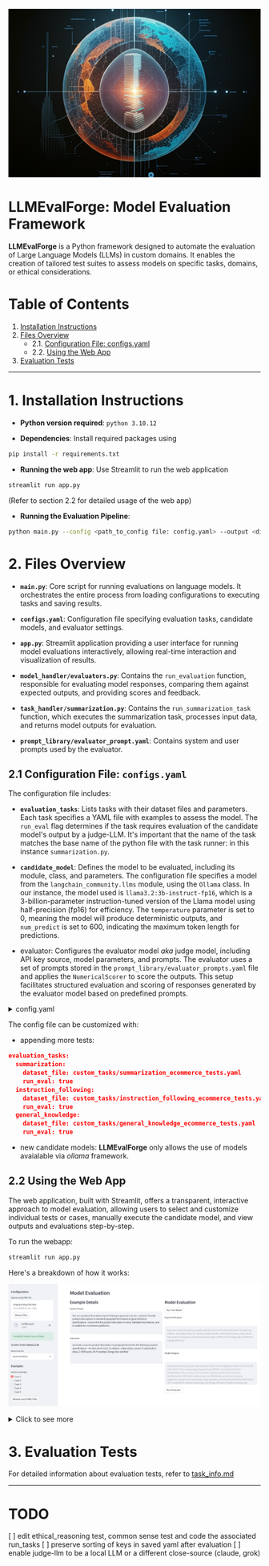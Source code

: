 ![Alt text](readme/llmevalforge_image.png)

# LLMEvalForge: Model Evaluation Framework

**LLMEvalForge** is a Python framework designed to automate the evaluation of Large Language Models (LLMs) in custom domains. It enables the creation of tailored test suites to assess models on specific tasks, domains, or ethical considerations. 


# Table of Contents

1. [Installation Instructions](#1-installation-instructions)
2. [Files Overview](#2-files-overview)
   - 2.1. [Configuration File: configs.yaml](#21-configuration-file-configsyaml)
   - 2.2. [Using the Web App](#22-using-the-web-app)
3. [Evaluation Tests](#3-evaluation-tests)


---

# 1. Installation Instructions

- **Python version required**: `python 3.10.12`

- **Dependencies**: Install required packages using

```bash
pip install -r requirements.txt
```

- **Running the web app**: Use Streamlit to run the web application
```bash
streamlit run app.py
```
(Refer to section 2.2 for detailed usage of the web app)

- **Running the Evaluation Pipeline**:

```bash
python main.py --config <path_to_config file: config.yaml> --output <directory to save results of test>
```


# 2. Files Overview

- **`main.py`**: Core script for running evaluations on language models. It orchestrates the entire process from loading configurations to executing tasks and saving results.

- **`configs.yaml`**: Configuration file specifying evaluation tasks, candidate models, and evaluator settings.

- **`app.py`**: Streamlit application providing a user interface for running model evaluations interactively, allowing real-time interaction and visualization of results.

- **`model_handler/evaluators.py`**: Contains the `run_evaluation` function, responsible for evaluating model responses, comparing them against expected outputs, and providing scores and feedback.

- **`task_handler/summarization.py`**: Contains the `run_summarization_task` function, which executes the summarization task, processes input data, and returns model outputs for evaluation.

- **`prompt_library/evaluator_prompt.yaml`**: Contains system and user prompts used by the evaluator.


## 2.1 Configuration File: `configs.yaml`

The configuration file includes:

- **`evaluation_tasks`**:  Lists tasks with their dataset files and parameters. Each task specifies a YAML file with examples to assess the model. The `run_eval` flag determines if the task requires evaluation of the candidate model's output by a judge-LLM.
It's important that the name of the task matches the base name of the python file with the task runner: in this instance `summarization.py`.

- **`candidate_model`**: Defines the model to be evaluated, including its module, class, and parameters. The configuration file specifies a model from the `langchain_community.llms` module, using the `Ollama` class. In our instance, the model used is `llama3.2:3b-instruct-fp16`, which is a 3-billion-parameter instruction-tuned version of the Llama model using half-precision (fp16) for efficiency. The `temperature` parameter is set to 0, meaning the model will produce deterministic outputs, and `num_predict` is set to 600, indicating the maximum token length for predictions.

- evaluator: Configures the evaluator model *aka* judge  model, including API key source, model parameters, and prompts. The evaluator uses a set of prompts stored in the `prompt_library/evaluator_prompts.yaml` file and applies the `NumericalScorer` to score the outputs. This setup facilitates structured evaluation and scoring of responses generated by the evaluator model based on predefined prompts.

<details>
<summary>config.yaml</summary>

```
evaluation_tasks:
  summarization:
    dataset_file: custom_tasks/summarization_ecommerce_tests.yaml
    run_eval: true
  instruction_following:
    dataset_file: custom_tasks/instruction_following_ecommerce_tests.yaml
    run_eval: true

candidate_model:
  module: langchain_community.llms
  class: Ollama
  params:
    model: llama3.2:3b-instruct-fp16
    temperature: 0
    num_predict: 600

evaluator:
  name: chatgpt_evaluator
  api_key_source: env  # Can be 'env' or 'file'
  model_params:
    model_name: gpt-4o
    temperature: 0
  prompt_file: prompt_library/evaluator_prompts.yaml  
  scorer: NumericalScorer
```
</details>

The config file can be customized with:

- appending more tests:
```json
evaluation_tasks:
  summarization:
    dataset_file: custom_tasks/summarization_ecommerce_tests.yaml
    run_eval: true
  instruction_following:
    dataset_file: custom_tasks/instruction_following_ecommerce_tests.yaml
    run_eval: true
  general_knowledge:
    dataset_file: custom_tasks/general_knowledge_ecommerce_tests.yaml
    run_eval: true
```

- new candidate models: **LLMEvalForge** only allows the use of models avaialable via *ollama* framework.


## 2.2 Using the Web App

The web application, built with Streamlit, offers a transparent, interactive approach to model evaluation, allowing users to select and customize individual tests or cases, manually execute the candidate model, and view outputs and evaluations step-by-step.

To run the webapp:

```bash
streamlit run app.py
```

Here's a breakdown of how it works:

![Alt text](readme/llmevalforge_tool.png)

<details>
  <summary>Click to see more</summary>

### A. Configuration Section (left panel)

- **`**Upload config YAML file`**: Upload a configuration file (`YAML` format) containing parameters and settings for the model evaluation.

- **Candidate Model**: The selected model to be evaluated is `llama3.2:3b-instruct-fp16`.

- **Select task file**: Choose the task type for evaluation, such as "summarization". Select specific test cases (*e.g.*, "Case 1") or use "random" for varied testing.


### B. Candidate Model Inference (right panel)

- **`System Prompt`**: The prompt guiding the candidate model's behavior, e.g., generating product descriptions.

- **`Instruction`**: Specifies the task for the model, such as generating a product description for a specific item.

- **Run Candidate Model**: Execute the model on the selected task, generating output (`model_output`) and displaying the `expected output`.

- **expected output**: Shows the ideal output the candidate model should generate.

### Output Evaluation

- **Run Evaluator Button**: Evaluate the quality of the generated output based on expected results, displaying scores and feedback from the model evaluator. 
</details>

# 3. Evaluation Tests

For detailed information about evaluation tests, refer to [task_info.md](custom_tasks/task_info.md)

---
# TODO 

[ ] edit ethical_reasoning test, common sense test and code the associated run_tasks
[ ] preserve sorting of keys in saved yaml after evaluation
[ ] enable judge-llm to be a local LLM or a different close-source (claude, grok)